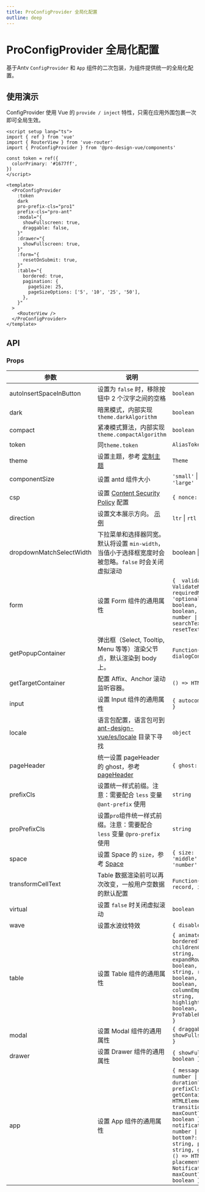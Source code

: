 ```yaml
---
title: ProConfigProvider 全局化配置
outline: deep
---
```


# ProConfigProvider 全局化配置

基于Antv `ConfigProvider` 和 `App` 组件的二次包装，为组件提供统一的全局化配置。

## 使用演示

ConfigProvider 使用 Vue 的 `provide / inject` 特性，只需在应用外围包裹一次即可全局生效。

```vue
<script setup lang="ts">
import { ref } from 'vue'
import { RouterView } from 'vue-router'
import { ProConfigProvider } from '@pro-design-vue/components'

const token = ref({
  colorPrimary: '#1677ff',
})
</script>

<template>
  <ProConfigProvider
    :token
    dark
    pro-prefix-cls="pro1"
    prefix-cls="pro-ant"
    :modal="{
      showFullscreen: true,
      draggable: false,
    }"
    :drawer="{
      showFullscreen: true,
    }"
    :form="{
      resetOnSubmit: true,
    }"
    :table="{
      bordered: true,
      pagination: {
        pageSize: 25,
        pageSizeOptions: ['5', '10', '25', '50'],
      },
    }"
  >
    <RouterView />
  </ProConfigProvider>
</template>
```

## API

### Props

| 参数 | 说明 | 类型 | 默认值 |
| --- | --- | --- | --- | 
| autoInsertSpaceInButton | 设置为 `false` 时，移除按钮中 2 个汉字之间的空格 | `boolean` | `true` |
| dark | 暗黑模式，内部实现`theme.darkAlgorithm` | `boolean` | - |
| compact | 紧凑模式算法，内部实现`theme.compactAlgorithm` | `boolean` | - |
| token | 同`theme.token` | `AliasToken` | - |
| theme	 | 设置主题，参考 [定制主题](https://www.antdv.com/docs/vue/customize-theme-cn)	 | `Theme` | - |
| componentSize | 设置 antd 组件大小 | `'small'` \| `'middle'` \| `'large'` | - |
| csp | 设置 [Content Security Policy](https://developer.mozilla.org/en-US/docs/Web/HTTP/CSP) 配置 | `{ nonce: string }` | - |
| direction | 设置文本展示方向。 [示例](#components-config-provider-demo-direction) | `ltr` \| `rtl` | `ltr` |
| dropdownMatchSelectWidth | 下拉菜单和选择器同宽。默认将设置 `min-width`，当值小于选择框宽度时会被忽略。`false` 时会关闭虚拟滚动 | boolean \| `number` | - |
| form | 设置 Form 组件的通用属性 | `{  validateMessages?: ValidateMessages, requiredMark?: boolean \| 'optional', colon?: boolean, resetOnSubmit?: boolean, labelWidth?: number \| 'auto', searchText?: string, resetText?: string}` | - |
| getPopupContainer | 弹出框（Select, Tooltip, Menu 等等）渲染父节点，默认渲染到 body 上。 | `Function(triggerNode, dialogContext)` | `() => document.body` |d
| getTargetContainer | 配置 Affix、Anchor 滚动监听容器。 | `() => HTMLElement` | `() => window` |
| input | 设置 Input 组件的通用属性 | `{ autocomplete?: string }` | - |
| locale | 语言包配置，语言包可到 [ant-design-vue/es/locale](http://unpkg.com/ant-design-vue/es/locale/) 目录下寻找 | `object` | - |
| pageHeader | 统一设置 pageHeader 的 ghost，参考 [pageHeader](<(/components/page-header)>) | `{ ghost: boolean }` | `true` | 
| prefixCls | 设置统一样式前缀。注意：需要配合 `less` 变量 `@ant-prefix` 使用 | `string` | `'ant'` |
| proPrefixCls | 设置`pro`组件统一样式前缀。注意：需要配合 `less` 变量 `@pro-prefix` 使用 | `string` | `'pro'` |
| space | 设置 Space 的 `size`，参考 [Space](/components/space) | `{ size: 'small' \| 'middle' \| 'large' \| 'number' }` | - | 
| transformCellText | Table 数据渲染前可以再次改变，一般用户空数据的默认配置 | `Function({ text, column, record, index }) => any` | - |
| virtual | 设置 `false` 时关闭虚拟滚动 | `boolean` | - |
| wave | 设置水波纹特效 | `{ disabled?: boolean }` | - |
| table | 设置 Table 组件的通用属性	 | `{ animateRows?: boolean, bordered?: boolean, childrenColumnName?: string,  expandRowByClick?: boolean, rowKey?: string, rowHover?: boolean, summaryFixed?: boolean, columnEmptyText?: string, highlightSelectRow?: boolean, pagination?: ProTablePaginationConfig }` | - |
| modal | 设置 Modal 组件的通用属性 | `{ draggable?: boolean, showFullscreen?: boolean }` | - |
| drawer | 设置 Drawer 组件的通用属性 | `{ showFullscreen?: boolean }` | - |
| app | 设置 App 组件的通用属性 | `{ message?: { top?: number \| string, duration?: number, prefixCls?: string, getContainer?: () => HTMLElement, transitionName?: string, maxCount?: number, rtl?: boolean }, notification?: { top?: number \| string, bottom?: number \| string, prefixCls?: string, getContainer?: () => HTMLElement, placement?: NotificationPlacement, maxCount?: number, rtl?: boolean } }` | - |

